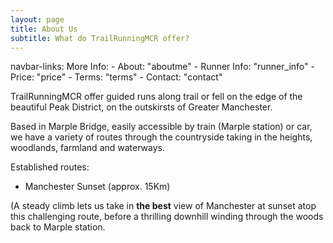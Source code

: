 ```yaml
---
layout: page
title: About Us
subtitle: What do TrailRunningMCR offer?
---
```

navbar-links:
  More Info:
    - About: "aboutme"
    - Runner Info: "runner_info"
    - Price: "price"
    - Terms: "terms"
    - Contact: "contact"
    
TrailRunningMCR offer guided runs along trail or fell on the edge of the beautiful Peak District, on the outskirsts of Greater Manchester.

Based in Marple Bridge, easily accessible by train (Marple station) or car, we have a variety of routes through the countryside taking in the heights, woodlands, farmland and waterways.



Established routes:
- Manchester Sunset (approx. 15Km)

(A steady climb lets us take in **the best** view of Manchester at sunset atop this challenging route, before a thrilling downhill winding through the woods back to Marple station.

